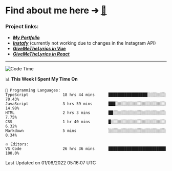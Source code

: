 # Find about me here ➜ [🧑](https://pauabella.dev)

### Project links:
- ***[My Portfolio](https://pauabella.dev)***
- ***[Instafy](https://instafy.me)*** (currently not working due to changes in the Instagram API)
- ***[GiveMeTheLyrics in Vue](https://lyrics.pauabella.dev)***
- ***[GiveMeTheLyrics in React](https://pauabella.dev/GiveMeTheLyrics)***

---
<!--START_SECTION:waka-->
![Code Time](http://img.shields.io/badge/Code%20Time-1%2C112%20hrs%2024%20mins-blue)

📊 **This Week I Spent My Time On** 

```text
💬 Programming Languages: 
TypeScript               18 hrs 44 mins      █████████████████░░░░░░░░   70.43% 
JavaScript               3 hrs 59 mins       ███░░░░░░░░░░░░░░░░░░░░░░   14.98% 
HTML                     2 hrs 3 mins        ██░░░░░░░░░░░░░░░░░░░░░░░   7.75% 
CSS                      1 hr 40 mins        █░░░░░░░░░░░░░░░░░░░░░░░░   6.32% 
Markdown                 5 mins              ░░░░░░░░░░░░░░░░░░░░░░░░░   0.34%

🔥 Editors: 
VS Code                  26 hrs 36 mins      █████████████████████████   100.0%

```


 Last Updated on 01/06/2022 05:16:07 UTC
<!--END_SECTION:waka-->
